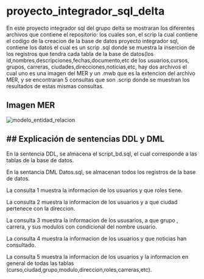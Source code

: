 # proyecto_integrador_sql_delta

En este proyecto integrador sql del grupo delta se mostraran los diferentes archivos que contiene el repositorio: los cuales son, el scrip la cual 
contiene el codigo de la creacion de la base de datos proyecto integrador sql, contiene los datos el cual es un scrip .sql donde se muestra la insercion de los registros
que tendra cada tabla de la base de datos(los id,nombres,descripciones,fechas,documento,etc de los usuarios,cursos, grupos, carreras, ciudades,direcciones,noticias,etc,
hay dos archivos el cual uno es una imagen del MER y un .mwb que es la extencion del archivo MER, y se encontraran 5 consultas que son .scrip donde se muestran
los resultados de estas mismas consultas.  

## Imagen MER

![modelo_entidad_relacion](https://user-images.githubusercontent.com/105289424/179334978-60b95c96-224d-406a-8140-58ad1ff772bb.jpg)

## ## Explicación de sentencias DDL y DML
En la sentencia DDL, se almacena el script_bd.sql, el cual corresponde a las tablas de la base de datos.

En la sentancia DML Datos.sql, se almacenan todos los registros de la base de datos.

La consulta 1 muestra la informacion de los usuarios y que roles tiene.

La consulta 2 muestra la informacion de los usuarios y a que ciudad pertenece con la direccion.

La consulta 3 muestra la informacion de los ususarios, a que grupo , carrera, y sus modulos con condicional del nombre usuario.

La consulta 4 muestra la informacion de los usuarios y que noticias han consultado.

La consulta 5 muestra la informacion de los usuarios y la informacion en general de todas las tablas (curso,ciudad,grupo,modulo,direccion,roles,carreras,etc).
